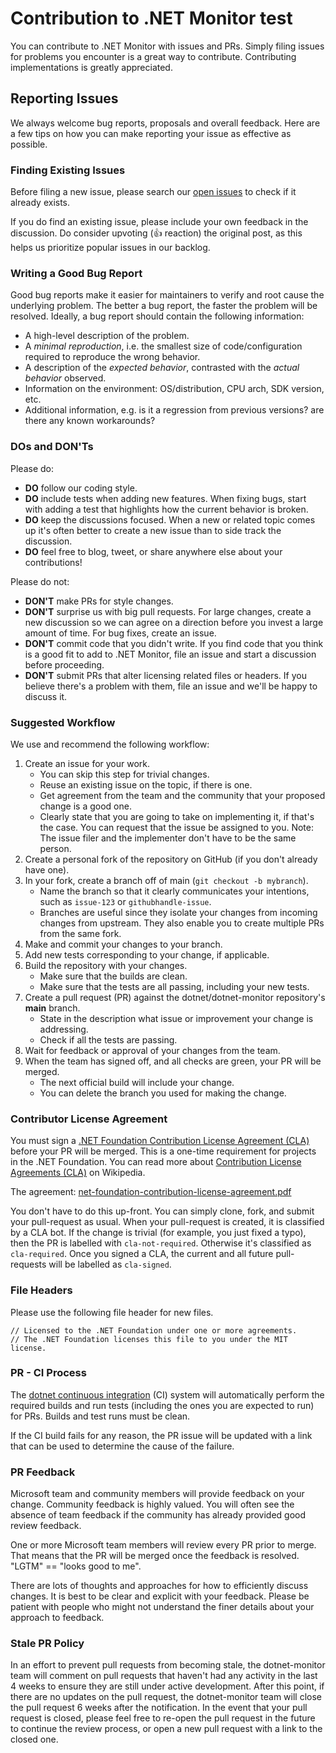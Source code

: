 # Contribution to .NET Monitor test

You can contribute to .NET Monitor with issues and PRs. Simply filing issues for problems you encounter is a great way to contribute. Contributing implementations is greatly appreciated.

## Reporting Issues

We always welcome bug reports, proposals and overall feedback. Here are a few tips on how you can make reporting your issue as effective as possible.

### Finding Existing Issues

Before filing a new issue, please search our [open issues](https://github.com/dotnet/dotnet-monitor/issues) to check if it already exists.

If you do find an existing issue, please include your own feedback in the discussion. Do consider upvoting (👍 reaction) the original post, as this helps us prioritize popular issues in our backlog.

### Writing a Good Bug Report

Good bug reports make it easier for maintainers to verify and root cause the underlying problem. The better a bug report, the faster the problem will be resolved. Ideally, a bug report should contain the following information:

* A high-level description of the problem.
* A _minimal reproduction_, i.e. the smallest size of code/configuration required to reproduce the wrong behavior.
* A description of the _expected behavior_, contrasted with the _actual behavior_ observed.
* Information on the environment: OS/distribution, CPU arch, SDK version, etc.
* Additional information, e.g. is it a regression from previous versions? are there any known workarounds?

### DOs and DON'Ts

Please do:

* **DO** follow our coding style.
* **DO** include tests when adding new features. When fixing bugs, start with
  adding a test that highlights how the current behavior is broken.
* **DO** keep the discussions focused. When a new or related topic comes up
  it's often better to create a new issue than to side track the discussion.
* **DO** feel free to blog, tweet, or share anywhere else about your contributions!

Please do not:

* **DON'T** make PRs for style changes.
* **DON'T** surprise us with big pull requests. For large changes, create
  a new discussion so we can agree on a direction before you invest a large amount
  of time. For bug fixes, create an issue.
* **DON'T** commit code that you didn't write. If you find code that you think is a good fit to add to .NET Monitor, file an issue and start a discussion before proceeding.
* **DON'T** submit PRs that alter licensing related files or headers. If you believe there's a problem with them, file an issue and we'll be happy to discuss it.

### Suggested Workflow

We use and recommend the following workflow:

1. Create an issue for your work.
    - You can skip this step for trivial changes.
    - Reuse an existing issue on the topic, if there is one.
    - Get agreement from the team and the community that your proposed change is a good one.
    - Clearly state that you are going to take on implementing it, if that's the case. You can request that the issue be assigned to you. Note: The issue filer and the implementer don't have to be the same person.
2. Create a personal fork of the repository on GitHub (if you don't already have one).
3. In your fork, create a branch off of main (`git checkout -b mybranch`).
    - Name the branch so that it clearly communicates your intentions, such as `issue-123` or `githubhandle-issue`.
    - Branches are useful since they isolate your changes from incoming changes from upstream. They also enable you to create multiple PRs from the same fork.
4. Make and commit your changes to your branch.
5. Add new tests corresponding to your change, if applicable.
6. Build the repository with your changes.
    - Make sure that the builds are clean.
    - Make sure that the tests are all passing, including your new tests.
7. Create a pull request (PR) against the dotnet/dotnet-monitor repository's **main** branch.
    - State in the description what issue or improvement your change is addressing.
    - Check if all the tests are passing.
8. Wait for feedback or approval of your changes from the team.
9. When the team has signed off, and all checks are green, your PR will be merged.
    - The next official build will include your change.
    - You can delete the branch you used for making the change.

### Contributor License Agreement

You must sign a [.NET Foundation Contribution License Agreement (CLA)](https://cla.dotnetfoundation.org) before your PR will be merged. This is a one-time requirement for projects in the .NET Foundation. You can read more about [Contribution License Agreements (CLA)](http://en.wikipedia.org/wiki/Contributor_License_Agreement) on Wikipedia.

The agreement: [net-foundation-contribution-license-agreement.pdf](https://github.com/dotnet/home/blob/master/guidance/net-foundation-contribution-license-agreement.pdf)

You don't have to do this up-front. You can simply clone, fork, and submit your pull-request as usual. When your pull-request is created, it is classified by a CLA bot. If the change is trivial (for example, you just fixed a typo), then the PR is labelled with `cla-not-required`. Otherwise it's classified as `cla-required`. Once you signed a CLA, the current and all future pull-requests will be labelled as `cla-signed`.

### File Headers

Please use the following file header for new files.

```
// Licensed to the .NET Foundation under one or more agreements.
// The .NET Foundation licenses this file to you under the MIT license.
```

### PR - CI Process

The [dotnet continuous integration](https://dev.azure.com/dnceng/public/) (CI) system will automatically perform the required builds and run tests (including the ones you are expected to run) for PRs. Builds and test runs must be clean.

If the CI build fails for any reason, the PR issue will be updated with a link that can be used to determine the cause of the failure.

### PR Feedback

Microsoft team and community members will provide feedback on your change. Community feedback is highly valued. You will often see the absence of team feedback if the community has already provided good review feedback.

One or more Microsoft team members will review every PR prior to merge. That means that the PR will be merged once the feedback is resolved. "LGTM" == "looks good to me".

There are lots of thoughts and approaches for how to efficiently discuss changes. It is best to be clear and explicit with your feedback. Please be patient with people who might not understand the finer details about your approach to feedback.

### Stale PR Policy

In an effort to prevent pull requests from becoming stale, the dotnet-monitor team will comment on pull requests that haven't had any activity in the last 4 weeks to ensure they are still under active development. After this point, if there are no updates on the pull request, the dotnet-monitor team will close the pull request 6 weeks after the notification. In the event that your pull request is closed, please feel free to re-open the pull request in the future to continue the review process, or open a new pull request with a link to the closed one.
